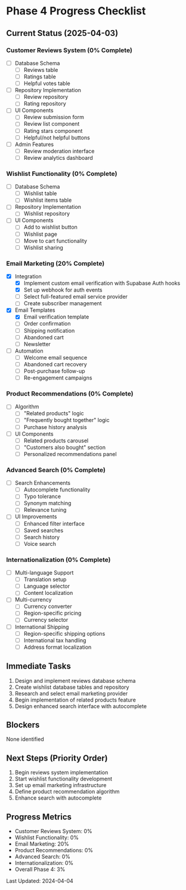 # Phase 4 Progress Checklist

## Current Status (2025-04-03)

### Customer Reviews System (0% Complete)
- [ ] Database Schema
  - [ ] Reviews table
  - [ ] Ratings table
  - [ ] Helpful votes table
- [ ] Repository Implementation
  - [ ] Review repository
  - [ ] Rating repository
- [ ] UI Components
  - [ ] Review submission form
  - [ ] Review list component
  - [ ] Rating stars component
  - [ ] Helpful/not helpful buttons
- [ ] Admin Features
  - [ ] Review moderation interface
  - [ ] Review analytics dashboard

### Wishlist Functionality (0% Complete)
- [ ] Database Schema
  - [ ] Wishlist table
  - [ ] Wishlist items table
- [ ] Repository Implementation
  - [ ] Wishlist repository
- [ ] UI Components
  - [ ] Add to wishlist button
  - [ ] Wishlist page
  - [ ] Move to cart functionality
  - [ ] Wishlist sharing

### Email Marketing (20% Complete)
- [x] Integration
  - [x] Implement custom email verification with Supabase Auth hooks
  - [x] Set up webhook for auth events
  - [ ] Select full-featured email service provider
  - [ ] Create subscriber management
- [x] Email Templates
  - [x] Email verification template
  - [ ] Order confirmation
  - [ ] Shipping notification
  - [ ] Abandoned cart
  - [ ] Newsletter
- [ ] Automation
  - [ ] Welcome email sequence
  - [ ] Abandoned cart recovery
  - [ ] Post-purchase follow-up
  - [ ] Re-engagement campaigns

### Product Recommendations (0% Complete)
- [ ] Algorithm
  - [ ] "Related products" logic
  - [ ] "Frequently bought together" logic
  - [ ] Purchase history analysis
- [ ] UI Components
  - [ ] Related products carousel
  - [ ] "Customers also bought" section
  - [ ] Personalized recommendations panel

### Advanced Search (0% Complete)
- [ ] Search Enhancements
  - [ ] Autocomplete functionality
  - [ ] Typo tolerance
  - [ ] Synonym matching
  - [ ] Relevance tuning
- [ ] UI Improvements
  - [ ] Enhanced filter interface
  - [ ] Saved searches
  - [ ] Search history
  - [ ] Voice search

### Internationalization (0% Complete)
- [ ] Multi-language Support
  - [ ] Translation setup
  - [ ] Language selector
  - [ ] Content localization
- [ ] Multi-currency
  - [ ] Currency converter
  - [ ] Region-specific pricing
  - [ ] Currency selector
- [ ] International Shipping
  - [ ] Region-specific shipping options
  - [ ] International tax handling
  - [ ] Address format localization

## Immediate Tasks
1. Design and implement reviews database schema
2. Create wishlist database tables and repository
3. Research and select email marketing provider
4. Begin implementation of related products feature
5. Design enhanced search interface with autocomplete

## Blockers
None identified

## Next Steps (Priority Order)
1. Begin reviews system implementation
2. Start wishlist functionality development
3. Set up email marketing infrastructure
4. Define product recommendation algorithm
5. Enhance search with autocomplete

## Progress Metrics
- Customer Reviews System: 0%
- Wishlist Functionality: 0%
- Email Marketing: 20%
- Product Recommendations: 0%
- Advanced Search: 0%
- Internationalization: 0%
- Overall Phase 4: 3%

Last Updated: 2024-04-04 